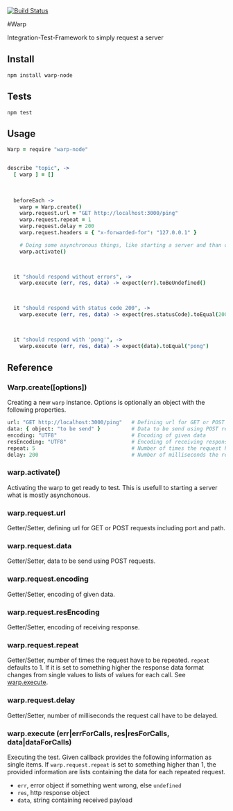 [![Build Status](https://travis-ci.org/zyndiecate/warp-node.png)](https://travis-ci.org/zyndiecate/warp-node)

#Warp

Integration-Test-Framework to simply request a server


## Install

    npm install warp-node


## Tests

    npm test


## Usage

```coffeescript
Warp = require "warp-node"


describe "topic", ->
  [ warp ] = []
  
  
  
  beforeEach ->
    warp = Warp.create()
    warp.request.url = "GET http://localhost:3000/ping"
    warp.request.repeat = 1
    warp.request.delay = 200
    warp.request.headers = { "x-forwarded-for": "127.0.0.1" }

    # Doing some asynchronous things, like starting a server and than call `warp.activate()`.
    warp.activate()


  
  it "should respond without errors", ->
    warp.execute (err, res, data) -> expect(err).toBeUndefined()


  
  it "should respond with status code 200", ->
    warp.execute (err, res, data) -> expect(res.statusCode).toEqual(200)


  
  it "should respond with 'pong'", ->
    warp.execute (err, res, data) -> expect(data).toEqual("pong")
```


## Reference


### Warp.create([options])

Creating a new `warp` instance. Options is optionally an object with the following properties.

```coffeescript
url: "GET http://localhost:3000/ping"   # Defining url for GET or POST requests including port and path
data: { object: "to be send" }          # Data to be send using POST requests
encoding: "UTF8"                        # Encoding of given data
resEncoding: "UTF8"                     # Encoding of receiving response
repeat: 5                               # Number of times the request have to be repeated
delay: 200                              # Number of milliseconds the request call have to be delayed
```

### warp.activate()

Activating the warp to get ready to test. This is usefull to starting a server what is mostly asynchonous.


### warp.request.url

Getter/Setter, defining url for GET or POST requests including port and path.


### warp.request.data

Getter/Setter, data to be send using POST requests.


### warp.request.encoding

Getter/Setter, encoding of given data.


### warp.request.resEncoding

Getter/Setter, encoding of receiving response.


### warp.request.repeat

Getter/Setter, number of times the request have to be repeated. `repeat`
defaults to 1. If it is set to something higher the response data format
changes from single values to lists of values for each call. See
[warp.execute](https://github.com/zyndiecate/warp-node#warpexecute-err-res-data).


### warp.request.delay

Getter/Setter, number of milliseconds the request call have to be delayed.


### warp.execute (err|errForCalls, res|resForCalls, data|dataForCalls)

Executing the test. Given callback provides the following information as single
items. If `warp.request.repeat` is set to something higher than 1, the provided
information are lists containing the data for each repeated request.

* `err`, error object if something went wrong, else `undefined`
* `res`, http response object
* `data`, string containing received payload
